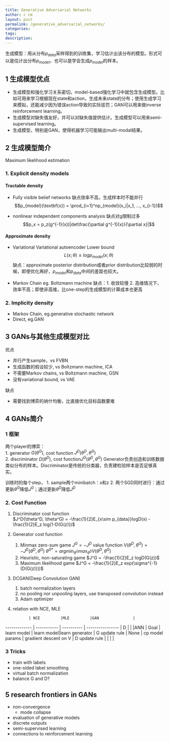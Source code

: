 ```yaml
---
title: Generative Adversarial Networks
author: c cm
layout: post
permalink: /generative_adversarial_networks/
categories:
tags:
description:
---
```


生成模型：用从分布$p_{data}$采样得到的训练集，学习估计出该分布的模型。形式可以是估计出分布$p_{model}$，也可以是学会生成$p_{model}$的样本。

## 1 生成模型优点

* 生成模型和强化学习关系密切。model-based强化学习中就包含生成模型。比如可用来学习根据现在state和action，生成未来state的分布；使用生成学习来模拟，还能减少因为错误action导致的实际惩罚；GAN可以用来做inverse reinforcement learning。
* 生成模型对缺失值友好，并可以对缺失值提供估计。生成模型可以用来semi-supervised learning。
* 生成模型，特别是GAN，使得机器学习可能输出multi-modal结果。


## 2 生成模型简介
Maximum likelihood estimation  

### 1. Explicit density models  

#### Tractable density
* Fully visible belief networks 缺点效率不高，生成样本时不能并行
$$p_{model}(\textbf{x}) = \prod_{i=1}^np_{model}(x_i|x_1, ..., x_{i-1})$$

* nonlinear independent components analysis 缺点对g限制过多
$$p_x = p_z(g^{-1}(x))|det\frac{\partial g^{-1}(x)}{\partial x}|$$

#### Approximate density
* Variational
    Variational autoencoder
    Lower bound $$L(x; \theta) \le log p_{model} (x;\theta)$$
    缺点：approximate posterior distribution或者prior distribution比较弱的时候，即使优化再好，$p_{model}$和$p_{data}$中间的差距也较大。

* Markov Chain
    eg. Boltzmann machine
    缺点：1. 收敛较慢 2. 高维情况下，效率不高；即使非高维，比one-step的生成模型的计算成本也更高
    

### 2. Implicity density 

* Markov Chain, eg.generative stochastic network
* Direct, eg.GAN

## 3 GANs与其他生成模型对比

优点  
* 并行产生sample，vs FVBN
* 生成函数的假设较少, vs Boltzmann machine, ICA
* 不需要Markov chains, vs Boltzmann machine, GSN
* 没有variational bound, vs VAE

缺点
* 需要找到博弈的纳什均衡，比直接优化目标函数要难


## 4 GANs简介
### 1 框架
两个player的博弈：  
    1. generator $G(\theta^G)$, cost function $J^D(\theta^D, \theta^G)$  
    2. discriminator $D(\theta^D)$, cost function$J^G(\theta^D, \theta^G)$
Generator负责创造和训练数据类似分布的样本。Discriminator是传统的分类器，负责建检验样本是否足够真实。

训练时的每个step，
    1. sample两个minibatch：x和z
    2. 两个SGD同时进行：通过更新$\theta^G$降低$J^G$；通过更新$\theta^D$降低$J^D$

### 2. Cost Function
1. Discriminator cost function  
$J^D(\theta^D, \theta^G) = -\frac{1}{2}E_{x\sim p_{data}}logD(x) - \frac{1}{2}E_z log(1-D(G(z)))$

2. Generator cost function
    1. Minmax zero-sum game
     $J^G = -J^D$
    value function $V(\theta^D, \theta^G) = -J^D(\theta^D, \theta^G)$
    $\theta^{G*} = arg min_{\theta^G} max_{\theta^D} V(\theta^D, \theta^G)$
    2. Heuristic, non-saturating game
    $J^G = -\frac{1}{2}E_z logD(G(z))$
    3. Maximum likelihood game
    $J^G = -\frac{1}{2}E_z exp(\sigma^{-1}(D(G(z))))$
    
3. DCGAN(Deep Convolution GAN)
    1. batch normalization layers
    2. no pooling nor unpooling layers, use transposed convolution instead
    3. Adam optimizer

4. relation with NCE, MLE


              | NCE         |MLE         |GAN               |
------------- | ----------- | ---------- | ---------------- |
D             |             |            |ANN               |
Goal          | learn model | learn model|learn generator   |
G update rule | None        | cp model params | gradient descent on V |
D update rule |             |            |                  |

### 3 Tricks

* train with labels
* one-sided label smoothing
* virtual batch normalization
* balance G and D?

## 5 research frontiers in GANs

* non-convergence
    * mode collapse
* evaluation of generative models
* discrete outputs
* semi-supervised learning
* connections to reinforcement learning
